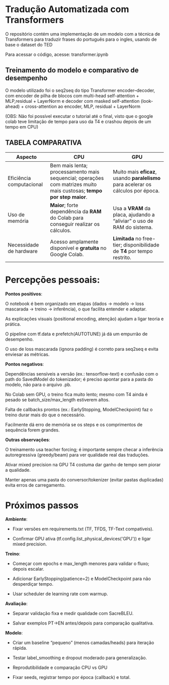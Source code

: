 # Tradução Automatizada com Transformers

O repositório contém uma implementação de um modelo com a técnica de Transformers para traduzir frases do português para o ingles, usando de base o dataset do TED

Para acessar o código, acesse: transformer.ipynb

## Treinamento do modelo e comparativo de desempenho

O modelo utilizado foi o seq2seq do tipo Transformer encoder–decoder, com encoder de pilha de blocos com multi-head self-attention + MLP,residual + LayerNorm e decoder com masked self-attention (look-ahead) + cross-attention ao encoder, MLP, residual + LayerNorm

(OBS: Não foi possível executar o tutorial até o final, visto que o google colab teve limitação de tempo para uso da T4 e crashou depois de um tempo em CPU)

## TABELA COMPARATIVA

| Aspecto                   | CPU                                                                                                                                              | GPU                                                                                                      |
|---------------------------|---------------------------------------------------------------------------------------------------------------------------------------------------|-----------------------------------------------------------------------------------------------------------|
| Eficiência computacional  | Bem mais lenta; processamento mais sequencial; operações com matrizes muito mais custosas; **tempo por step maior**.                             | Muito mais **eficaz**, usando **paralelismo** para acelerar os cálculos por época.                        |
| Uso de memória            | **Maior**; forte dependência da **RAM** do Colab para conseguir realizar os cálculos.                                                            | Usa a **VRAM** da placa, ajudando a “aliviar” o uso de RAM do sistema.                                   |
| Necessidade de hardware   | Acesso amplamente disponível e **gratuita** no Google Colab.                                                                                     | **Limitada** no free-tier; disponibilidade de **T4** por tempo restrito.                                 |


# Percepções pessoais:

**Pontos positivos**:

O notebook é bem organizado em etapas (dados → modelo → loss mascarada → treino → inferência), o que facilita entender e adaptar.

As explicações visuais (positional encoding, atenção) ajudam a ligar teoria e prática.

O pipeline com tf.data e prefetch(AUTOTUNE) já dá um empurrão de desempenho.

O uso de loss mascarada (ignora padding) é correto para seq2seq e evita enviesar as métricas.

**Pontos negativos**:

Dependências sensíveis a versão (ex.: tensorflow-text) e confusão com o path do SavedModel do tokenizador; é preciso apontar para a pasta do modelo, não para o arquivo .pb.

No Colab sem GPU, o treino fica muito lento; mesmo com T4 ainda é pesado se batch_size/max_length estiverem altos.

Falta de callbacks prontos (ex.: EarlyStopping, ModelCheckpoint) faz o treino durar mais do que o necessário.

Facilmente dá erro de memória se os steps e os comprimentos de sequência forem grandes.

**Outras observações**:

O treinamento usa teacher forcing; é importante sempre checar a inferência autoregressiva (greedy/beam) para ver qualidade real das traduções.

Ativar mixed precision na GPU T4 costuma dar ganho de tempo sem piorar a qualidade.

Manter apenas uma pasta do conversor/tokenizer (evitar pastas duplicadas) evita erros de carregamento.

# Próximos passos

**Ambiente**:

- Fixar versões em requirements.txt (TF, TFDS, TF-Text compatíveis).

- Confirmar GPU ativa (tf.config.list_physical_devices('GPU')) e ligar mixed precision.

**Treino**:

- Começar com epochs e max_length menores para validar o fluxo; depois escalar.

- Adicionar EarlyStopping(patience=2) e ModelCheckpoint para não desperdiçar tempo.

- Usar scheduler de learning rate com warmup.

**Avaliação**:

- Separar validação fixa e medir qualidade com SacreBLEU.

- Salvar exemplos PT→EN antes/depois para comparação qualitativa.

**Modelo**:

- Criar um baseline “pequeno” (menos camadas/heads) para iteração rápida.

- Testar label_smoothing e dropout moderado para generalização.

- Reprodutibilidade e comparação CPU vs GPU

- Fixar seeds, registrar tempo por época (callback) e total.


